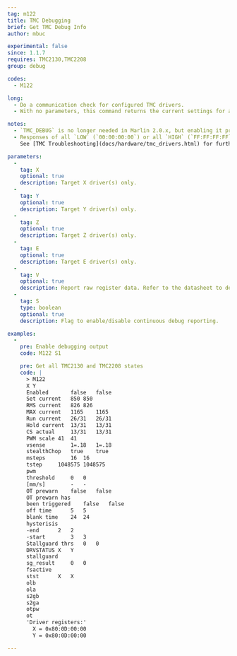 ```yaml
---
tag: m122
title: TMC Debugging
brief: Get TMC Debug Info
author: mbuc

experimental: false
since: 1.1.7
requires: TMC2130,TMC2208
group: debug

codes:
  - M122

long:
  - Do a communication check for configured TMC drivers.
  - With no parameters, this command returns the current settings for all installed Trinamic TMC2130 and TMC2208 stepper motor drivers. The `S[0|1]` parameter enables/disables continuous debugging output.

notes:
  - `TMC_DEBUG` is no longer needed in Marlin 2.0.x, but enabling it produces an extended report.
  - Responses of all `LOW` (`00:00:00:00`) or all `HIGH` (`FF:FF:FF:FF`) are signs of a communication problem.<br/>
    See [TMC Troubleshooting](docs/hardware/tmc_drivers.html) for further information.

parameters:
  -
    tag: X
    optional: true
    description: Target X driver(s) only.
  -
    tag: Y
    optional: true
    description: Target Y driver(s) only.
  -
    tag: Z
    optional: true
    description: Target Z driver(s) only.
  -
    tag: E
    optional: true
    description: Target E driver(s) only.
  -
    tag: V
    optional: true
    description: Report raw register data. Refer to the datasheet to decypher.
  -
    tag: S
    type: boolean
    optional: true
    description: Flag to enable/disable continuous debug reporting.

examples:
  -
    pre: Enable debugging output
    code: M122 S1

    pre: Get all TMC2130 and TMC2208 states
    code: |
      > M122
      X	Y
      Enabled		false	false
      Set current	850	850
      RMS current	826	826
      MAX current	1165	1165
      Run current	26/31	26/31
      Hold current	13/31	13/31
      CS actual		13/31	13/31
      PWM scale	41	41
      vsense		1=.18	1=.18
      stealthChop	true	true
      msteps		16	16
      tstep		1048575	1048575
      pwm
      threshold		0	0
      [mm/s]		-	-
      OT prewarn	false	false
      OT prewarn has
      been triggered	false	false
      off time		5	5
      blank time	24	24
      hysterisis
      -end		2	2
      -start		3	3
      Stallguard thrs	0	0
      DRVSTATUS	X	Y
      stallguard
      sg_result		0	0
      fsactive
      stst		X	X
      olb
      ola
      s2gb
      s2ga
      otpw
      ot
      'Driver registers:'
        X = 0x80:0D:00:00
        Y = 0x80:0D:00:00

---
```

